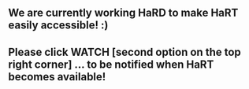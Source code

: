 

## We are currently working HaRD to make HaRT easily accessible! :)
## Please click WATCH [second option on the top right corner] ... to be notified when HaRT becomes available! 

